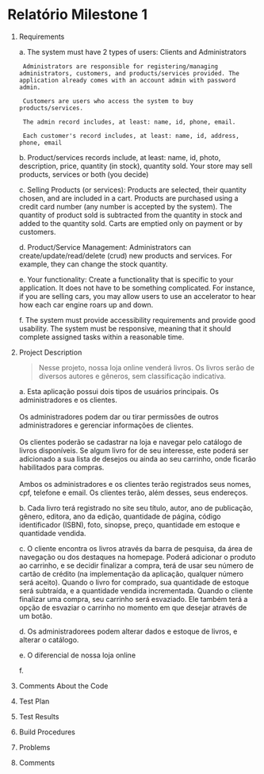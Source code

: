 # Relatório Milestone 1


1. Requirements

    a. The system must have 2 types of users: Clients and Administrators
        
        Administrators are responsible for registering/managing administrators, customers, and products/services provided. The application already comes with an account admin with password admin.
    
        Customers are users who access the system to buy products/services.

        The admin record includes, at least: name, id, phone, email.

        Each customer's record includes, at least: name, id, address, phone, email

    b. Product/services records include, at least: name, id, photo, description, price, quantity (in stock), quantity sold. Your store may sell products, services or both (you decide)

    c. Selling Products (or services): Products are selected, their quantity chosen, and are included in a cart. Products are purchased using a credit card number (any number is accepted by the system). The quantity of product sold is subtracted from the quantity in stock and added to the quantity sold. Carts are emptied only on payment or by customers.

    d. Product/Service Management: Administrators can create/update/read/delete (crud) new products and services. For example, they can change the stock quantity.

    e. Your functionality: Create a functionality that is specific to your application. It does not have to be something complicated. For instance, if you are selling cars, you may allow users to use an accelerator to hear how each car engine roars up and down.   

    f. The system must provide accessibility requirements and provide good usability. The system must be responsive, meaning that it should complete assigned tasks within a reasonable time.

2. Project Description
    
    >Nesse projeto, nossa loja online venderá livros. Os livros serão de diversos autores e gêneros, sem classificação indicativa. 

    a. Esta aplicação possui dois tipos de usuários principais. 
    Os administradores e os clientes. <br><br>
    Os administradores podem dar ou tirar permissões de outros administradores e gerenciar informações de clientes.<br><br>
    Os clientes poderão se cadastrar na loja e navegar pelo catálogo de livros disponíveis. Se algum livro for de seu interesse, este poderá ser adicionado a sua lista de desejos ou ainda ao seu carrinho, onde ficarão habilitados para compras. <br><br>
    Ambos os administradores e os clientes terão registrados seus nomes, cpf, telefone e email. Os clientes terão, além desses, seus endereços.
    
    b. Cada livro terá registrado no site seu título, autor, ano de publicação, gênero, editora, ano da edição, quantidade de página, código identificador (ISBN), foto, sinopse, preço, quantidade em estoque e quantidade vendida.

    c. O cliente encontra os livros através da barra de pesquisa, da área de navegação ou dos destaques na homepage. Poderá adicionar o produto ao carrinho, e se decidir finalizar a compra, terá de usar seu número de cartão de crédito (na implementação da aplicação, qualquer número será aceito). Quando o livro for comprado, sua quantidade de estoque será subtraída, e a quantidade vendida incrementada. Quando o cliente finalizar uma compra, seu carrinho será esvaziado. Ele também terá a opção de esvaziar o carrinho no momento em que desejar através de um botão.

    d. Os administradorees podem alterar dados e estoque de livros, e alterar o catálogo. 

    e. O diferencial de nossa loja online

    f.


3. Comments About the Code

4. Test Plan

5. Test Results
    
6. Build Procedures

7. Problems

8. Comments

